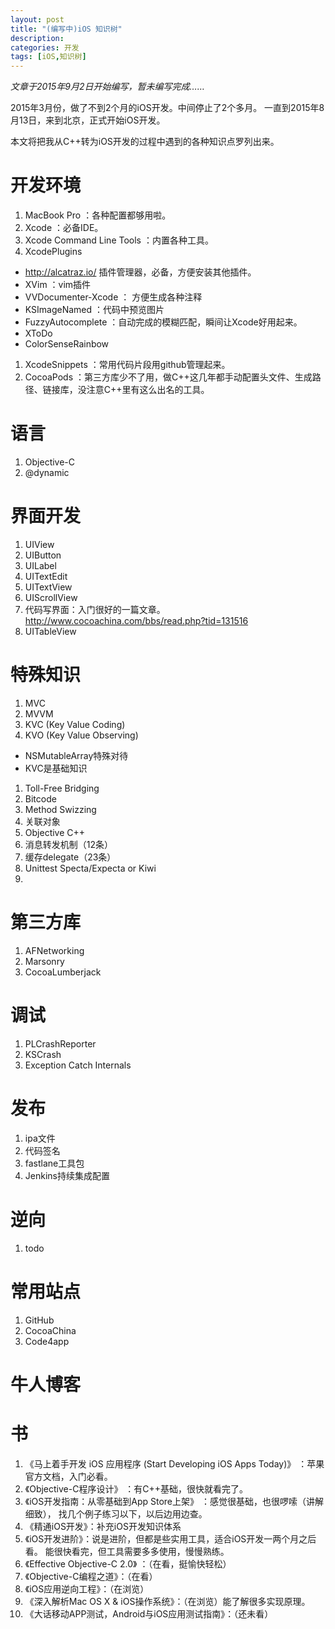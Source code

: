 ```yaml
---
layout: post
title: "(编写中)iOS 知识树"
description:
categories: 开发
tags: [iOS,知识树]
---
```


*文章于2015年9月2日开始编写，暂未编写完成……*

2015年3月份，做了不到2个月的iOS开发。中间停止了2个多月。
一直到2015年8月13日，来到北京，正式开始iOS开发。

本文将把我从C++转为iOS开发的过程中遇到的各种知识点罗列出来。

# 开发环境

1. MacBook Pro ：各种配置都够用啦。
1. Xcode ：必备IDE。
1. Xcode Command Line Tools ：内置各种工具。
1. XcodePlugins
  - http://alcatraz.io/ 插件管理器，必备，方便安装其他插件。
  - XVim ：vim插件
  - VVDocumenter-Xcode ： 方便生成各种注释
  - KSImageNamed ：代码中预览图片
  - FuzzyAutocomplete ：自动完成的模糊匹配，瞬间让Xcode好用起来。
  - XToDo
  - ColorSenseRainbow
1. XcodeSnippets ：常用代码片段用github管理起来。
1. CocoaPods ：第三方库少不了用，做C++这几年都手动配置头文件、生成路径、链接库，没注意C++里有这么出名的工具。

# 语言

1. Objective-C
2. @dynamic

# 界面开发

1. UIView
1. UIButton
1. UILabel
1. UITextEdit
1. UITextView
1. UIScrollView
1.  代码写界面：入门很好的一篇文章。http://www.cocoachina.com/bbs/read.php?tid=131516
1. UITableView

# 特殊知识
1. MVC
1. MVVM
1. KVC (Key Value Coding)
1. KVO (Key Value Observing)
  - NSMutableArray特殊对待
  - KVC是基础知识
1. Toll-Free Bridging
1. Bitcode
1. Method Swizzing
1. 关联对象
2. Objective C++
3. 消息转发机制（12条）
4. 缓存delegate（23条）
5. Unittest Specta/Expecta or Kiwi
6. 

# 第三方库

1. AFNetworking
1. Marsonry
1. CocoaLumberjack

# 调试

1. PLCrashReporter
1. KSCrash
1. Exception Catch Internals

# 发布

1. ipa文件
1. 代码签名
1. fastlane工具包
1. Jenkins持续集成配置

# 逆向
1. todo

# 常用站点
1. GitHub
1. CocoaChina
1. Code4app

# 牛人博客

# 书
1. 《马上着手开发 iOS 应用程序 (Start Developing iOS Apps Today)》 ：苹果官方文档，入门必看。
1. 《Objective-C程序设计》 ：有C++基础，很快就看完了。
1. 《iOS开发指南：从零基础到App Store上架》 ：感觉很基础，也很啰嗦（讲解细致），
找几个例子练习以下，以后边用边查。
1. 《精通iOS开发》：补充iOS开发知识体系
1. 《iOS开发进阶》：说是进阶，但都是些实用工具，适合iOS开发一两个月之后看。
能很快看完，但工具需要多多使用，慢慢熟练。
1. 《Effective Objective-C 2.0》 ：（在看，挺愉快轻松）
1. 《Objective-C编程之道》：（在看）
1. 《iOS应用逆向工程》：（在浏览）
1. 《深入解析Mac OS X & iOS操作系统》：（在浏览）能了解很多实现原理。
1. 《大话移动APP测试，Android与iOS应用测试指南》：（还未看）
